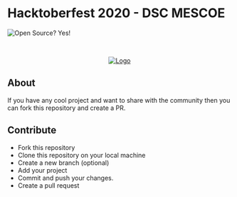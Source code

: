 # Hacktoberfest 2020 - DSC MESCOE
![Open Source? Yes!](https://badgen.net/badge/Open%20Source%20%3F/Yes%21/blue?icon=github)

<br>

<p align="center">
  <a href="https://hacktoberfest.digitalocean.com/">
    <img src="https://i.ibb.co/4FjRdbH/Logo-Sponsors-Light.png" alt="Logo">
  </a>
</p>

## About
If you have any cool project and want to share with the community then you can fork this repository and create a PR. 

## Contribute
- Fork this repository
- Clone this repository on your local machine
- Create a new branch (optional)
- Add your project
- Commit and push your changes.
- Create a pull request


